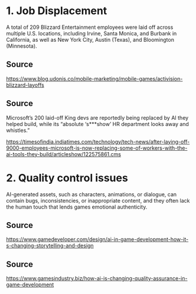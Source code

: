 # 1. Job Displacement
A total of 209 Blizzard Entertainment employees were laid off across multiple U.S. locations, including Irvine, Santa Monica, and Burbank in California, as well as New York City, Austin (Texas), and Bloomington (Minnesota).
## Source
https://www.blog.udonis.co/mobile-marketing/mobile-games/activision-blizzard-layoffs
## Source
Microsoft’s 200 laid-off King devs are reportedly being replaced by AI they helped build, while its “absolute ‘s***show’ HR department looks away and whistles.”

https://timesofindia.indiatimes.com/technology/tech-news/after-laying-off-9000-employees-microsoft-is-now-replacing-some-of-workers-with-the-ai-tools-they-build/articleshow/122575861.cms

# 2. Quality control issues
AI-generated assets, such as characters, animations, or dialogue, can contain bugs, inconsistencies, or inappropriate content, and they often lack the human touch that lends games emotional authenticity.
## Source
https://www.gamedeveloper.com/design/ai-in-game-development-how-it-s-changing-storytelling-and-design

## Source
https://www.gamesindustry.biz/how-ai-is-changing-quality-assurance-in-game-development
